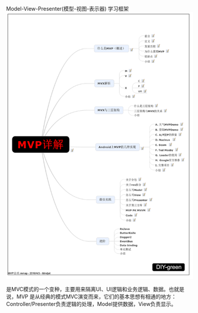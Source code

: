  Model-View-Presenter(模型-视图-表示器)
 学习框架
 ![image](https://github.com/weifengqiu/android-creating-assistant/blob/master/Picture%20Folder/MVP.png)
 
是MVC模式的一个变种，主要用来隔离UI、UI逻辑和业务逻辑、数据。也就是说，MVP 是从经典的模式MVC演变而来，它们的基本思想有相通的地方：Controller/Presenter负责逻辑的处理，Model提供数据，View负责显示。
